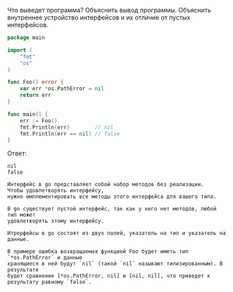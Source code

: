 Что выведет программа? Объяснить вывод программы. Объяснить внутреннее устройство интерфейсов и их отличие от пустых интерфейсов.

```go
package main

import (
	"fmt"
	"os"
)

func Foo() error {
	var err *os.PathError = nil
	return err
}

func main() {
	err := Foo()
	fmt.Println(err) 		// nil
	fmt.Println(err == nil) // false
}
```

Ответ:
```
nil
false

Интерфейс в go представляет собой набор методов без реализации. 
Чтобы удовлетворять интерфейсу,
нужно имплементировать все методы этого интерфейса для вашего типа.

В go существует пустой интерфейс, так как у него нет методов, любой тип может
удовлетворять этому интерфейсу.

Итрерфейсы в go состоят из двух полей, указатель на тип и указатель на данные.

В примере ошибка возвращаемая функцией Foo будет иметь тип `*os.PathError` и данные 
хранящиеся в ней будут `nil` (такой `nil` называют типизированным). В результате 
будет сравнение [*os.PathError, nil] и [nil, nil], что приведет к результату равному `false`. 

```
